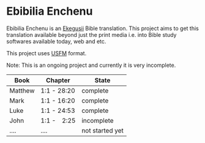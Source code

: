 # Ebibilia Enchenu

Ebibilia Enchenu is an [Ekegusii](https://en.wikipedia.org/wiki/Gusii_language) Bible translation. This project aims to get this translation available beyond just the print media i.e. into Bible study softwares available today, web and etc.

This project uses [USFM](https://ubsicap.github.io/usfm/) format.

Note: This is an ongoing project and currently it is very incomplete.

| Book        | Chapter      | State           |
| ----------- | ------------ | --------------- |
| Matthew     | 1:1 - 28:20  | complete        |
| Mark        | 1:1 - 16:20  | complete        |
| Luke        | 1:1 - 24:53  | complete        |
| John        | 1:1 -&emsp;2:25  | incomplete      |
| ....        | ....         | not started yet |
